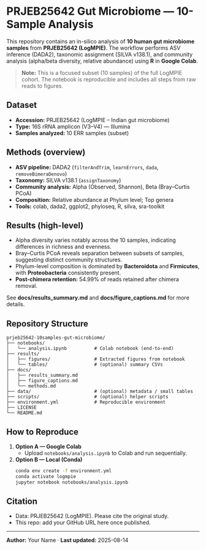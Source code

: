 # PRJEB25642 Gut Microbiome — 10-Sample Analysis

This repository contains an in-silico analysis of **10 human gut microbiome samples** from **PRJEB25642 (LogMPIE)**. The workflow performs ASV inference (DADA2), taxonomic assignment (SILVA v138.1), and community analysis (alpha/beta diversity, relative abundance) using **R** in **Google Colab**.

> **Note:** This is a focused subset (10 samples) of the full LogMPIE cohort. The notebook is reproducible and includes all steps from raw reads to figures.

## Dataset
- **Accession:** PRJEB25642 (LogMPIE – Indian gut microbiome)
- **Type:** 16S rRNA amplicon (V3–V4) — Illumina
- **Samples analyzed:** 10 ERR samples (subset)

## Methods (overview)
- **ASV pipeline:** DADA2 (`filterAndTrim`, `learnErrors`, `dada`, `removeBimeraDenovo`)
- **Taxonomy:** SILVA v138.1 (`assignTaxonomy`)
- **Community analysis:** Alpha (Observed, Shannon), Beta (Bray–Curtis PCoA)
- **Composition:** Relative abundance at Phylum level; Top genera
- **Tools:** colab, dada2, ggplot2, phyloseq, R, silva, sra-toolkit

## Results (high-level)
- Alpha diversity varies notably across the 10 samples, indicating differences in richness and evenness.
- Bray–Curtis PCoA reveals separation between subsets of samples, suggesting distinct community structures.
- Phylum-level composition is dominated by **Bacteroidota** and **Firmicutes**, with **Proteobacteria** consistently present.
- **Post-chimera retention:** 54.99% of reads retained after chimera removal.

See **docs/results_summary.md** and **docs/figure_captions.md** for more details.

## Repository Structure
```
prjeb25642-10samples-gut-microbiome/
├── notebooks/
│   └── analysis.ipynb          # Colab notebook (end-to-end)
├── results/
│   ├── figures/                # Extracted figures from notebook
│   └── tables/                 # (optional) summary CSVs
├── docs/
│   ├── results_summary.md
│   ├── figure_captions.md
│   └── methods.md
├── data/                       # (optional) metadata / small tables
├── scripts/                    # (optional) helper scripts
├── environment.yml             # Reproducible environment
├── LICENSE
└── README.md
```

## How to Reproduce
1. **Option A — Google Colab**
   - Upload `notebooks/analysis.ipynb` to Colab and run sequentially.
2. **Option B — Local (Conda)**
   ```bash
   conda env create -f environment.yml
   conda activate logmpie
   jupyter notebook notebooks/analysis.ipynb
   ```

## Citation
- Data: PRJEB25642 (LogMPIE). Please cite the original study.
- This repo: add your GitHub URL here once published.

---

**Author:** Your Name · **Last updated:** 2025-08-14
